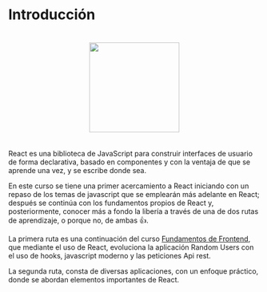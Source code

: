 # Introducción

<center>
<img src="https://upload.wikimedia.org/wikipedia/commons/thumb/4/47/React.svg/500px-React.svg.png" width="180px" style="margin: 20px auto;"  />
</center>

React es una biblioteca de JavaScript para construir interfaces de usuario de forma declarativa, basado en componentes y con la ventaja de que se aprende una vez, y se escribe donde sea.

En este curso se tiene una primer acercamiento a React iniciando con un repaso de los temas de javascript que se emplearán más adelante en React; después se continúa con los fundamentos propios de React y, posteriormente, conocer más a fondo la libería a través de una de dos rutas de aprendizaje, o porque no, de ambas 👍.

La primera ruta es una continuación del curso [Fundamentos de Frontend](https://mherdez.github.io/guia-fundamentos-de-frontend/), que mediante el uso de React, evoluciona la aplicación Random Users con el uso de hooks, javascript moderno y las peticiones Api rest.

La segunda ruta, consta de diversas aplicaciones, con un enfoque práctico, donde se abordan elementos importantes de React.